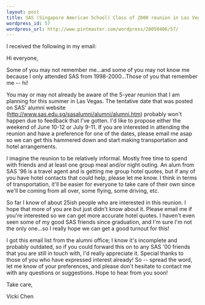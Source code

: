 ```yaml
--- 
layout: post
title: SAS (Singapore American School) Class of 2000 reunion in Las Vegas
wordpress_id: 57
wordpress_url: http://www.pintmaster.com/wordpress/20050406/57/
---
```

I received the following in my email:


Hi everyone,

Some of you may not remember me...and some of you may not know me
because I only attended SAS from 1998-2000...Those of you that
remember me -- hi!

You may or may not already be aware of the 5-year reunion that I am
planning for this summer in Las Vegas. The tentative date that was
posted on SAS' alumni website
(http://www.sas.edu.sg/sasalumni/alumni/alumni.htm) probably won't
happen due to feedback that I've gotten. I'd like to propose either
the weekend of June 10-12 or July 9-11. If you are interested in
attending the reunion and have a preference for one of the dates,
please email me asap so we can get this hammered down and start making
transportation and hotel arrangements.

I imagine the reunion to be relatively informal. Mostly free time to
spend with friends and at least one group meal and/or night outing. An
alum from SAS '96 is a travel agent and is getting me group hotel
quotes, but if any of you have hotel contacts that could help, please
let me know. I think in terms of transportation, it'll be easier for
everyone to take care of their own since we'll be coming from all
over, some flying, some driving, etc.

So far I know of about 25ish people who are interested in this
reunion. I hope that more of you are but just didn't know about it.
Please email me if you're interested so we can get more accurate hotel
quotes. I haven't even seen some of my good SAS friends since
graduation, and I'm sure I'm not the only one...so I really hope we
can get a good turnout for this!

I got this email list from the alumni office; I know it's incomplete
and probably outdated, so if you could forward this on to any SAS '00
friends that you are still in touch with, I'd really appreciate it.
Special thanks to those of you who have expressed interest already! So
-- spread the word, let me know of your preferences, and please don't
hesitate to contact me with any questions or suggestions. Hope to hear
from you soon!

Take care,

Vicki Chen
